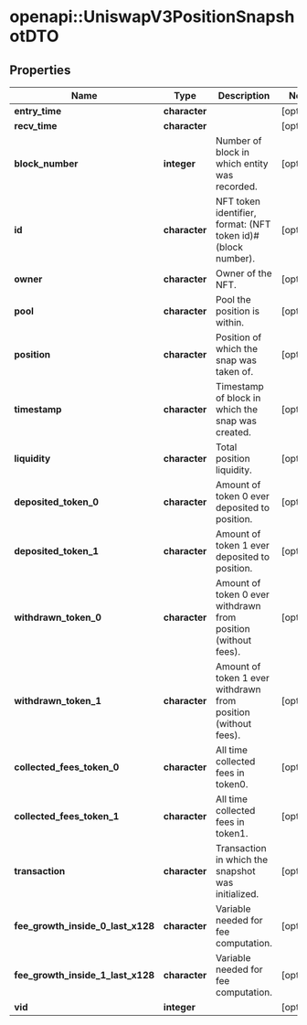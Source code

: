 # openapi::UniswapV3PositionSnapshotDTO


## Properties
Name | Type | Description | Notes
------------ | ------------- | ------------- | -------------
**entry_time** | **character** |  | [optional] 
**recv_time** | **character** |  | [optional] 
**block_number** | **integer** | Number of block in which entity was recorded. | [optional] 
**id** | **character** | NFT token identifier, format: (NFT token id)#(block number). | [optional] 
**owner** | **character** | Owner of the NFT. | [optional] 
**pool** | **character** | Pool the position is within. | [optional] 
**position** | **character** | Position of which the snap was taken of. | [optional] 
**timestamp** | **character** | Timestamp of block in which the snap was created. | [optional] 
**liquidity** | **character** | Total position liquidity. | [optional] 
**deposited_token_0** | **character** | Amount of token 0 ever deposited to position. | [optional] 
**deposited_token_1** | **character** | Amount of token 1 ever deposited to position. | [optional] 
**withdrawn_token_0** | **character** | Amount of token 0 ever withdrawn from position (without fees). | [optional] 
**withdrawn_token_1** | **character** | Amount of token 1 ever withdrawn from position (without fees). | [optional] 
**collected_fees_token_0** | **character** | All time collected fees in token0. | [optional] 
**collected_fees_token_1** | **character** | All time collected fees in token1. | [optional] 
**transaction** | **character** | Transaction in which the snapshot was initialized. | [optional] 
**fee_growth_inside_0_last_x128** | **character** | Variable needed for fee computation. | [optional] 
**fee_growth_inside_1_last_x128** | **character** | Variable needed for fee computation. | [optional] 
**vid** | **integer** |  | [optional] 


